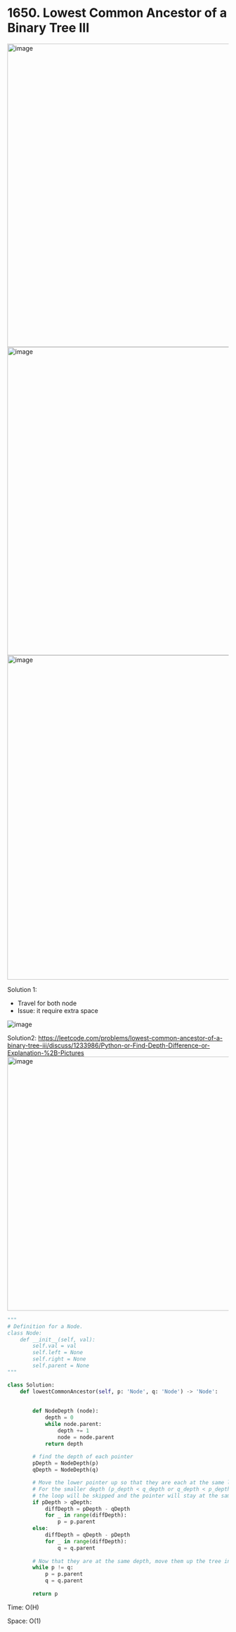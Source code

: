 # 1650. Lowest Common Ancestor of a Binary Tree III

<img width="690" alt="image" src="https://user-images.githubusercontent.com/35987583/168413612-2e5e49c3-6049-4bd0-a010-93ca40666826.png">
<img width="701" alt="image" src="https://user-images.githubusercontent.com/35987583/168413622-9ee3b181-c173-4a02-9b2f-ea1850b9e688.png">
<img width="738" alt="image" src="https://user-images.githubusercontent.com/35987583/168413630-0ce5386b-4d70-4284-a5c6-2e192722dab8.png">


Solution 1:
- Travel for both node
- Issue: it require extra space


![image](https://user-images.githubusercontent.com/35987583/168413704-54b9d122-cd8b-45e5-9feb-3b2763d84a5d.png)




Solution2:
https://leetcode.com/problems/lowest-common-ancestor-of-a-binary-tree-iii/discuss/1233986/Python-or-Find-Depth-Difference-or-Explanation-%2B-Pictures
<img width="578" alt="image" src="https://user-images.githubusercontent.com/35987583/168414247-2d26db3c-1609-445d-86fd-73e7b498da6a.png">


```python
"""
# Definition for a Node.
class Node:
    def __init__(self, val):
        self.val = val
        self.left = None
        self.right = None
        self.parent = None
"""

class Solution:
    def lowestCommonAncestor(self, p: 'Node', q: 'Node') -> 'Node':
        
        
        def NodeDepth (node):
            depth = 0
            while node.parent:
                depth += 1
                node = node.parent
            return depth
        
		# find the depth of each pointer
        pDepth = NodeDepth(p)
        qDepth = NodeDepth(q)

        # Move the lower pointer up so that they are each at the same level. 
		# For the smaller depth (p_depth < q_depth or q_depth < p_depth), 
		# the loop will be skipped and the pointer will stay at the same depth.
        if pDepth > qDepth:
            diffDepth = pDepth - qDepth
            for _ in range(diffDepth):
                p = p.parent
        else:
            diffDepth = qDepth - pDepth
            for _ in range(diffDepth):
                q = q.parent
		
        # Now that they are at the same depth, move them up the tree in parallel until they meet       
        while p != q:
            p = p.parent
            q = q.parent
        
        return p
```

Time: O(H)

Space: O(1)
